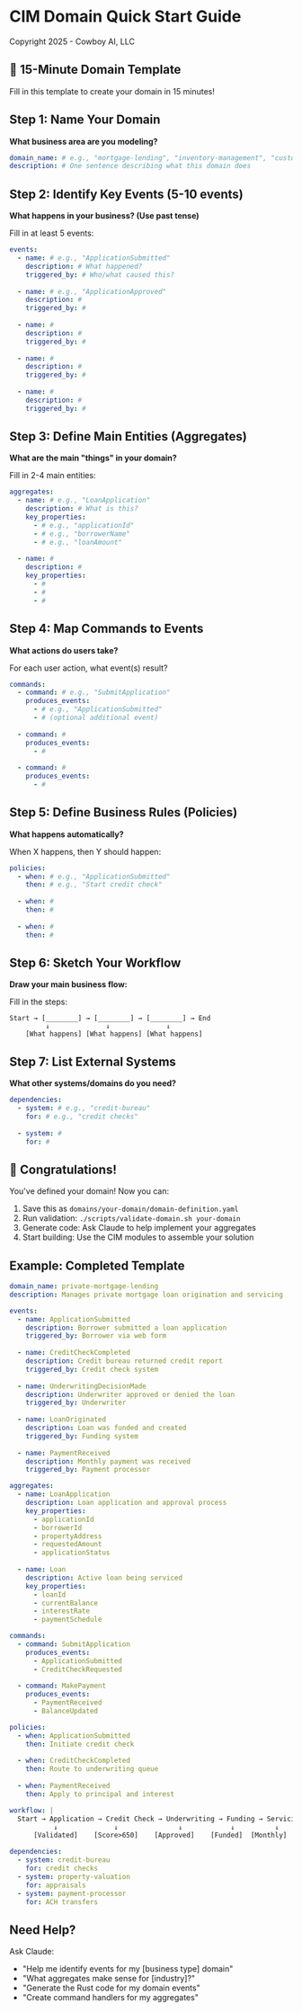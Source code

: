 # CIM Domain Quick Start Guide

Copyright 2025 - Cowboy AI, LLC

## 🚀 15-Minute Domain Template

Fill in this template to create your domain in 15 minutes!

## Step 1: Name Your Domain

**What business area are you modeling?**
```yaml
domain_name: # e.g., "mortgage-lending", "inventory-management", "customer-support"
description: # One sentence describing what this domain does
```

## Step 2: Identify Key Events (5-10 events)

**What happens in your business? (Use past tense)**

Fill in at least 5 events:
```yaml
events:
  - name: # e.g., "ApplicationSubmitted"
    description: # What happened?
    triggered_by: # Who/what caused this?
    
  - name: # e.g., "ApplicationApproved" 
    description: #
    triggered_by: #
    
  - name: # 
    description: #
    triggered_by: #
    
  - name: #
    description: #
    triggered_by: #
    
  - name: #
    description: #
    triggered_by: #
```

## Step 3: Define Main Entities (Aggregates)

**What are the main "things" in your domain?**

Fill in 2-4 main entities:
```yaml
aggregates:
  - name: # e.g., "LoanApplication"
    description: # What is this?
    key_properties:
      - # e.g., "applicationId"
      - # e.g., "borrowerName"
      - # e.g., "loanAmount"
    
  - name: # 
    description: #
    key_properties:
      - #
      - #
      - #
```

## Step 4: Map Commands to Events

**What actions do users take?**

For each user action, what event(s) result?
```yaml
commands:
  - command: # e.g., "SubmitApplication"
    produces_events: 
      - # e.g., "ApplicationSubmitted"
      - # (optional additional event)
    
  - command: #
    produces_events:
      - #
    
  - command: #
    produces_events:
      - #
```

## Step 5: Define Business Rules (Policies)

**What happens automatically?**

When X happens, then Y should happen:
```yaml
policies:
  - when: # e.g., "ApplicationSubmitted"
    then: # e.g., "Start credit check"
    
  - when: #
    then: #
    
  - when: #
    then: #
```

## Step 6: Sketch Your Workflow

**Draw your main business flow:**

Fill in the steps:
```
Start → [________] → [________] → [________] → End
         ↓              ↓              ↓
    [What happens] [What happens] [What happens]
```

## Step 7: List External Systems

**What other systems/domains do you need?**
```yaml
dependencies:
  - system: # e.g., "credit-bureau"
    for: # e.g., "credit checks"
    
  - system: #
    for: #
```

## 🎉 Congratulations!

You've defined your domain! Now you can:

1. Save this as `domains/your-domain/domain-definition.yaml`
2. Run validation: `./scripts/validate-domain.sh your-domain`
3. Generate code: Ask Claude to help implement your aggregates
4. Start building: Use the CIM modules to assemble your solution

## Example: Completed Template

```yaml
domain_name: private-mortgage-lending
description: Manages private mortgage loan origination and servicing

events:
  - name: ApplicationSubmitted
    description: Borrower submitted a loan application
    triggered_by: Borrower via web form
    
  - name: CreditCheckCompleted
    description: Credit bureau returned credit report
    triggered_by: Credit check system
    
  - name: UnderwritingDecisionMade
    description: Underwriter approved or denied the loan
    triggered_by: Underwriter
    
  - name: LoanOriginated
    description: Loan was funded and created
    triggered_by: Funding system
    
  - name: PaymentReceived
    description: Monthly payment was received
    triggered_by: Payment processor

aggregates:
  - name: LoanApplication
    description: Loan application and approval process
    key_properties:
      - applicationId
      - borrowerId
      - propertyAddress
      - requestedAmount
      - applicationStatus
    
  - name: Loan
    description: Active loan being serviced
    key_properties:
      - loanId
      - currentBalance
      - interestRate
      - paymentSchedule

commands:
  - command: SubmitApplication
    produces_events: 
      - ApplicationSubmitted
      - CreditCheckRequested
    
  - command: MakePayment
    produces_events:
      - PaymentReceived
      - BalanceUpdated

policies:
  - when: ApplicationSubmitted
    then: Initiate credit check
    
  - when: CreditCheckCompleted
    then: Route to underwriting queue
    
  - when: PaymentReceived
    then: Apply to principal and interest

workflow: |
  Start → Application → Credit Check → Underwriting → Funding → Servicing
           ↓              ↓               ↓            ↓          ↓
      [Validated]    [Score>650]    [Approved]    [Funded]  [Monthly]

dependencies:
  - system: credit-bureau
    for: credit checks
  - system: property-valuation
    for: appraisals
  - system: payment-processor
    for: ACH transfers
```

## Need Help?

Ask Claude:
- "Help me identify events for my [business type] domain"
- "What aggregates make sense for [industry]?"
- "Generate the Rust code for my domain events"
- "Create command handlers for my aggregates"